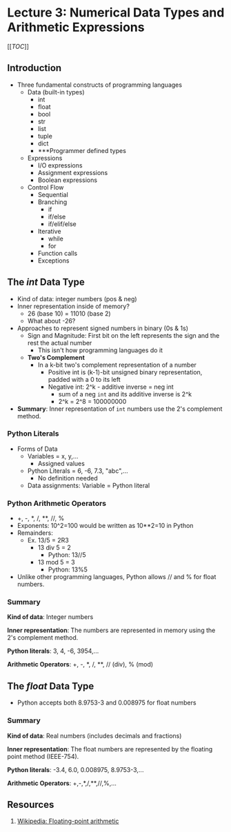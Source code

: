 # Lecture 3: Numerical Data Types and Arithmetic Expressions

[[_TOC_]]

## Introduction
- Three fundamental constructs of programming languages
    - Data (built-in types)
        - int
        - float
        - bool
        - str
        - list
        - tuple
        - dict
        - ***Programmer defined types
    - Expressions
        - I/O expressions
        - Assignment expressions
        - Boolean expressions
    - Control Flow
        - Sequential
        - Branching
            - if
            - if/else
            - if/elif/else
        - Iterative
            - while
            - for
        - Function calls
        - Exceptions

## The _int_ Data Type
- Kind of data: integer numbers (pos & neg)
- Inner representation inside of memory?
    - 26 (base 10) = 11010 (base 2)
    - What about -26?
- Approaches to represent signed numbers in binary (0s & 1s)
    - Sign and Magnitude: First bit on the left represents the sign and the rest the actual number
        - This isn't how programming languages do it
    - **Two's Complement**
        - In a k-bit two's complement representation of a number
            - Positive int is (k-1)-bit unsigned binary representation, padded with a 0 to its left
            - Negative int: 2^k - additive inverse = neg int
                - sum of a neg `int` and its additive inverse is 2^k
                - 2^k = 2^8 = 100000000
- **Summary**: Inner representation of `int` numbers use the 2's complement method.

### Python Literals
- Forms of Data
    - Variables = x, y,...
        - Assigned values
    - Python Literals = 6, -6, 7.3, "abc",...
        - No definition needed
    - Data assignments: Variable = Python literal

### Python Arithmetic Operators
- +, -, *, /, **, //, %
- Exponents: 10^2=100 would be written as 10**2=10 in Python
- Remainders: 
    - Ex. 13/5 = 2R3
        - 13 div 5 = 2
            - Python: 13//5
        - 13 mod 5 = 3
            - Python: 13%5
- Unlike other programming languages, Python allows // and % for float numbers.

### Summary
**Kind of data**: Integer numbers

**Inner representation**: The numbers are represented in memory using the 2's complement method.

**Python literals**: 3, 4, -6, 3954,...

**Arithmetic Operators**: +, -, *, /, **, // (div), % (mod)

## The _float_ Data Type
- Python accepts both 8.9753-3 and 0.008975 for float numbers

### Summary
**Kind of data**: Real numbers (includes decimals and fractions)

**Inner representation**: The float numbers are represented by the floating point method (IEEE-754).

**Python literals**: -3.4, 6.0, 0.008975, 8.9753-3,...

**Arithmetic Operators**: +,-,*,/,**,//,%,...

## Resources
1. [Wikipedia: Floating-point arithmetic](https://en.wikipedia.org/wiki/Floating-point_arithmetic#Floating-point_numbers)